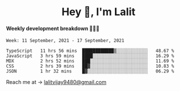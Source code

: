 <h1 align="center">Hey 👋, I'm Lalit</h1>

#### Weekly development breakdown 👨🏻‍💻
<!--START_SECTION:waka-->
```text
Week: 11 September, 2021 - 17 September, 2021

TypeScript   11 hrs 56 mins  ████████████▒░░░░░░░░░░░░   48.67 % 
JavaScript   3 hrs 59 mins   ████░░░░░░░░░░░░░░░░░░░░░   16.29 % 
MDX          2 hrs 52 mins   ███░░░░░░░░░░░░░░░░░░░░░░   11.69 % 
CSS          2 hrs 39 mins   ██▓░░░░░░░░░░░░░░░░░░░░░░   10.83 % 
JSON         1 hr 32 mins    █▓░░░░░░░░░░░░░░░░░░░░░░░   06.29 % 
```
<!--END_SECTION:waka-->

Reach me at → lalitvijay9480@gmail.com

